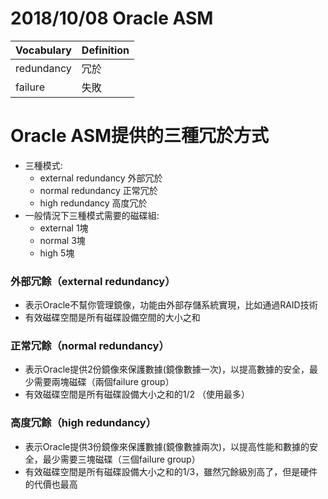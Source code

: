# 2018/10/08 Oracle ASM
Vocabulary|Definition
----------|----------
redundancy|冗於
failure|失敗

# Oracle ASM提供的三種冗於方式
- 三種模式:
	- external redundancy 外部冗於
	- normal redundancy 正常冗於
	- high redundancy 高度冗於
- 一般情況下三種模式需要的磁碟組:
	- external 1塊
	- normal 3塊
	- high 5塊
### 外部冗餘（external redundancy）
- 表示Oracle不幫你管理鏡像，功能由外部存儲系統實現，比如通過RAID技術
- 有效磁碟空間是所有磁碟設備空間的大小之和
### 正常冗餘（normal redundancy）
- 表示Oracle提供2份鏡像來保護數據(鏡像數據一次)，以提高數據的安全，最少需要兩塊磁碟（兩個failure group）
- 有效磁碟空間是所有磁碟設備大小之和的1/2 （使用最多）
### 高度冗餘（high redundancy）
- 表示Oracle提供3份鏡像來保護數據(鏡像數據兩次)，以提高性能和數據的安全，最少需要三塊磁碟（三個failure group）
- 有效磁碟空間是所有磁碟設備大小之和的1/3，雖然冗餘級別高了，但是硬件的代價也最高
